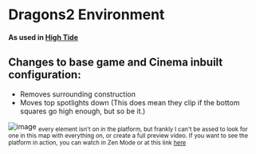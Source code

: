 # Dragons2 Environment

#### As used in [High Tide](https://beatsaver.com/maps/31301)
## Changes to base game and Cinema inbuilt configuration: 

* Removes surrounding construction
* Moves top spotlights down (This does mean they clip if the bottom squares go high enough, but so be it.)



![image](https://github.com/anothershad/BeatSaberCinemaConfigurations/assets/122078713/b18e9cc1-19d2-4ebb-ade8-182b90380275)
<sub>every element isn't on in the platform, but frankly I can't be assed to look for one in this map with everything on, or create a full preview video. If you want to see the platform in action, you can watch in Zen Mode or at this link [here](https://youtu.be/JrxE7gMV1vU)
